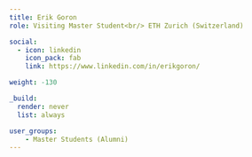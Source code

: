 ```yaml
---
title: Erik Goron
role: Visiting Master Student<br/> ETH Zurich (Switzerland)

social:
  - icon: linkedin
    icon_pack: fab
    link: https://www.linkedin.com/in/erikgoron/

weight: -130

_build:
  render: never
  list: always

user_groups:
    - Master Students (Alumni)
---
```

